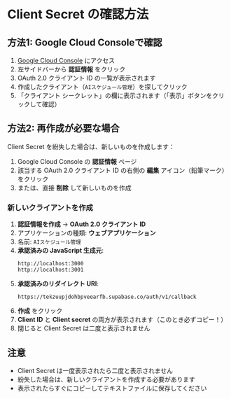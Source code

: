 # Client Secret の確認方法

## 方法1: Google Cloud Consoleで確認

1. [Google Cloud Console](https://console.cloud.google.com) にアクセス
2. 左サイドバーから **認証情報** をクリック
3. OAuth 2.0 クライアント ID の一覧が表示されます
4. 作成したクライアント（`AIスケジュール管理`）を探してクリック
5. 「クライアント シークレット」の欄に表示されます（「表示」ボタンをクリックして確認）

## 方法2: 再作成が必要な場合

Client Secret を紛失した場合は、新しいものを作成します：

1. Google Cloud Console の **認証情報** ページ
2. 該当する OAuth 2.0 クライアント ID の右側の **編集** アイコン（鉛筆マーク）をクリック
3. または、直接 **削除** して新しいものを作成

### 新しいクライアントを作成

1. **認証情報を作成** → **OAuth 2.0 クライアント ID**
2. アプリケーションの種類: **ウェブアプリケーション**
3. 名前: `AIスケジュール管理`
4. **承認済みの JavaScript 生成元**:
   ```
   http://localhost:3000
   http://localhost:3001
   ```
5. **承認済みのリダイレクト URI**:
   ```
   https://tekzuupjdohbpveearfb.supabase.co/auth/v1/callback
   ```
6. **作成** をクリック
7. **Client ID** と **Client secret** の両方が表示されます（このとき必ずコピー！）
8. 閉じると Client Secret は二度と表示されません

## 注意

- Client Secret は一度表示されたら二度と表示されません
- 紛失した場合は、新しいクライアントを作成する必要があります
- 表示されたらすぐにコピーしてテキストファイルに保存してください
